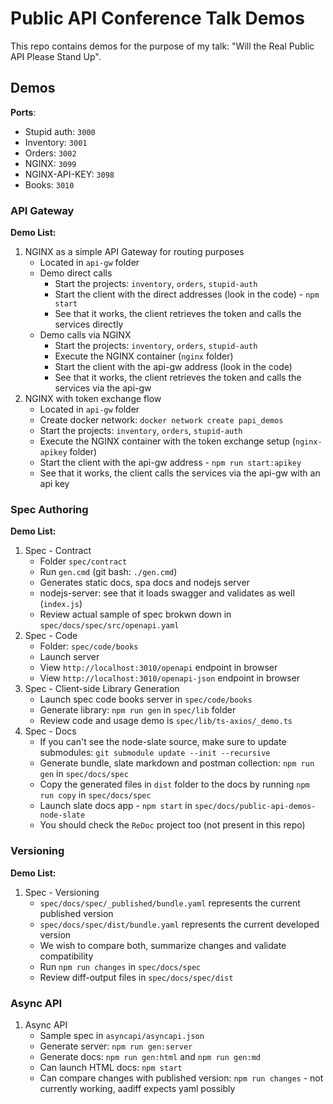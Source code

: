 # Public API Conference Talk Demos

This repo contains demos for the purpose of my talk: "Will the Real Public API Please Stand Up".

## Demos

**Ports**:

- Stupid auth: `3000`
- Inventory: `3001`
- Orders: `3002`
- NGINX: `3099`
- NGINX-API-KEY: `3098`
- Books: `3010`

### API Gateway

**Demo List:**

1. NGINX as a simple API Gateway for routing purposes
    - Located in `api-gw` folder
    - Demo direct calls
        - Start the projects: `inventory`, `orders`, `stupid-auth`
        - Start the client with the direct addresses (look in the code) - `npm start`
        - See that it works, the client retrieves the token and calls the services directly
    - Demo calls via NGINX
        - Start the projects: `inventory`, `orders`, `stupid-auth`
        - Execute the NGINX container (`nginx` folder)
        - Start the client with the api-gw address (look in the code)
        - See that it works, the client retrieves the token and calls the services via the api-gw
1. NGINX with token exchange flow
    - Located in `api-gw` folder
    - Create docker network: `docker network create papi_demos`
    - Start the projects: `inventory`, `orders`, `stupid-auth`
    - Execute the NGINX container with the token exchange setup (`nginx-apikey` folder)
    - Start the client with the api-gw address - `npm run start:apikey`
    - See that it works, the client calls the services via the api-gw with an api key

### Spec Authoring

**Demo List:**

1. Spec - Contract
    - Folder `spec/contract`
    - Run `gen.cmd` (git bash: `./gen.cmd`)
    - Generates static docs, spa docs and nodejs server
    - nodejs-server: see that it loads swagger and validates as well (`index.js`)
    - Review actual sample of spec brokwn down in `spec/docs/spec/src/openapi.yaml`
1. Spec - Code
    - Folder: `spec/code/books`
    - Launch server
    - View `http://localhost:3010/openapi` endpoint in browser
    - View `http://localhost:3010/openapi-json` endpoint in browser
1. Spec - Client-side Library Generation
    - Launch spec code books server in `spec/code/books`
    - Generate library: `npm run gen` in `spec/lib` folder
    - Review code and usage demo is `spec/lib/ts-axios/_demo.ts`
1. Spec - Docs
    - If you can't see the node-slate source, make sure to update submodules: `git submodule update --init --recursive`
    - Generate bundle, slate markdown and postman collection: `npm run gen` in `spec/docs/spec`
    - Copy the generated files in `dist` folder to the docs by running `npm run copy` in `spec/docs/spec`
    - Launch slate docs app - `npm start` in `spec/docs/public-api-demos-node-slate`
    - You should check the `ReDoc` project too (not present in this repo)

### Versioning

**Demo List:**

1. Spec - Versioning
    - `spec/docs/spec/_published/bundle.yaml` represents the current published version
    - `spec/docs/spec/dist/bundle.yaml` represents the current developed version
    - We wish to compare both, summarize changes and validate compatibility
    - Run `npm run changes` in `spec/docs/spec`
    - Review diff-output files in `spec/docs/spec/dist`


### Async API

1. Async API
    - Sample spec in `asyncapi/asyncapi.json`
    - Generate server: `npm run gen:server`
    - Generate docs: `npm run gen:html` and `npm run gen:md`
    - Can launch HTML docs: `npm start`
    - Can compare changes with published version: `npm run changes` - not currently working, aadiff expects yaml possibly
